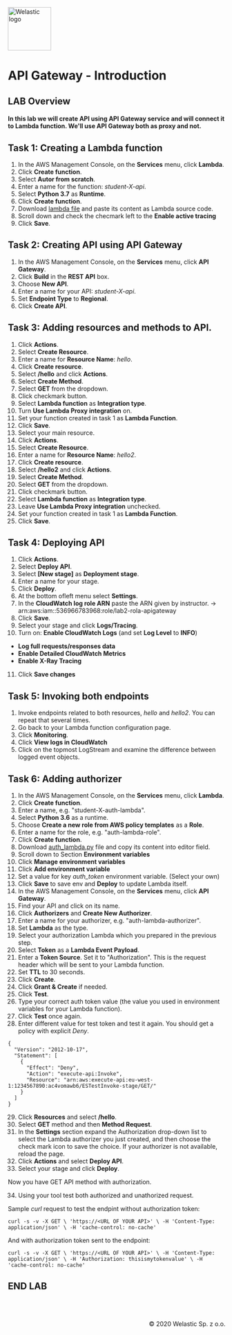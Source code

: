<img src="https://welastic.pl/wp-content/uploads/2020/05/cropped-welastic_logo-300x259.png" alt="Welastic logo" width="100" align="left">
<br><br>
<br><br>
<br><br>

# API Gateway - Introduction

## LAB Overview

#### In this lab we will create API using API Gateway service and will connect it to Lambda function. We'll use API Gateway both as proxy and not.

## Task 1: Creating a Lambda function

1. In the AWS Management Console, on the **Services** menu, click **Lambda**.
2. Click **Create function**.
3. Select **Autor from scratch**.
4. Enter a name for the function: *student-X-api*.
5. Select **Python 3.7** as **Runtime**.
6. Click **Create function**.
7. Download [lambda file](lambda.py) and paste its content as Lambda source code.
8. Scroll down and check the checmark left to the **Enable active tracing**
9. Click **Save**.

## Task 2: Creating API using API Gateway

1.  In the AWS Management Console, on the **Services** menu, click **API Gateway**.
2.  Click **Build** in the **REST API** box. 
4.  Choose **New API**.
5.  Enter a name for your API: *student-X-api*.
6.  Set **Endpoint Type** to **Regional**.
7.  Click **Create API**.

## Task 3: Adding resources and methods to API.

1.  Click **Actions**.
2.  Select **Create Resource**.
3.  Enter a name for **Resource Name**: *hello*.
4.  Click **Create resource**.
5.  Select **/hello** and click **Actions**.
6.  Select **Create Method**.
7.  Select **GET** from the dropdown.
8.  Click checkmark button.
9.  Select **Lambda function** as **Integration type**.
10. Turn **Use Lambda Proxy integration** on.
11. Set your function created in task 1 as **Lambda Function**.
12. Click **Save**.
13. Select your main resource.
14. Click **Actions**.
15. Select **Create Resource**.
16. Enter a name for **Resource Name**: *hello2*.
17. Click **Create resource**.
18. Select **/hello2** and click **Actions**.
19. Select **Create Method**.
20. Select **GET** from the dropdown.
21. Click checkmark button.
22. Select **Lambda function** as **Integration type**.
23. Leave **Use Lambda Proxy integration** unchecked.
24. Set your function created in task 1 as **Lambda Function**.
25. Click **Save**.

## Task 4: Deploying API

1.  Click **Actions**.
2.  Select **Deploy API**.
3.  Select **[New stage]** as **Deployment stage**.
4.  Enter a name for your stage.
5.  Click **Deploy**.
6.  At the bottom ofleft menu select **Settings**.
7.  In the **CloudWatch log role ARN** paste the ARN given by instructor. -> arn:aws:iam::536966783968:role/lab2-rola-apigateway
8.  Click **Save**.
9.  Select your stage and click **Logs/Tracing**.
10. Turn on:
  **Enable CloudWatch Logs** (and set **Log Level** to **INFO**)
* **Log full requests/responses data**
* **Enable Detailed CloudWatch Metrics**
* **Enable X-Ray Tracing**
11. Click **Save changes**

## Task 5: Invoking both endpoints

1.  Invoke endpoints related to both resources, *hello* and *hello2*. You can repeat that several times.
2.  Go back to your Lambda function configuration page.
3.  Click **Monitoring**.
4.  Click **View logs in CloudWatch**
5.  Click on the topmost LogStream and examine the difference between logged event objects.

## Task 6: Adding authorizer

1.  In the AWS Management Console, on the **Services** menu, click **Lambda**.
2.  Click **Create function**.
3.  Enter a name, e.g. "student-X-auth-lambda".
4.  Select **Python 3.6** as a runtime.
5.  Choose **Create a new role from AWS policy templates** as a **Role**.
6.  Enter a name for the role, e.g. "auth-lambda-role".
7.  Click **Create function**.
8.  Download [auth_lambda.py](auth_lambda.py) file and copy its content into editor field.
9. Scroll down to Section **Environment variables**
10. Click **Manage environment variables**
11. Click **Add environment variable**
12. Set a value for key *auth_token* environment variable. (Select your own)
13. Click **Save** to save env and **Deploy** to update Lambda itself.
14. In the AWS Management Console, on the **Services** menu, click **API Gateway**.
15. Find your API and click on its name.
16. Click **Authorizers** and **Create New Authorizer**.
17. Enter a name for your authorizer, e.g. "auth-lambda-authorizer".
18. Set **Lambda** as the type.
19. Select your authorization Lambda which you prepared in the previous step.
20. Select **Token** as a **Lambda Event Payload**.
21. Enter a **Token Source**. Set it to "Authorization". This is the request header which will be sent to your Lambda function.
22. Set **TTL** to 30 seconds.
23. Click **Create**.
24. Click **Grant & Create** if needed.
25. Click **Test**.
26. Type your correct auth token value (the value you used in environment variables for your Lambda function).
27. Click **Test** once again.
28. Enter different value for test token and test it again. You should get a policy with explicit *Deny*.

```
{
  "Version": "2012-10-17",
  "Statement": [
    {
      "Effect": "Deny",
      "Action": "execute-api:Invoke",
      "Resource": "arn:aws:execute-api:eu-west-1:1234567890:ac4vomawb6/ESTestInvoke-stage/GET/"
    }
  ]
}
```
29. Click **Resources** and select **/hello**.
30. Select **GET** method and then **Method Request**.
31. In the **Settings** section expand the Authorization drop-down list to select the Lambda authorizer you just created, and then choose the check mark icon to save the choice. If your authorizer is not available, reload the page.
32. Click **Actions** and select **Deploy API**.
33. Select your stage and click **Deploy**.

Now you have GET API method with authorization.

34. Using your tool test both authorized and unathorized request.

Sample *curl* request to test the endpint without authorization token:

``
curl -s -v -X GET \
  'https://<URL OF YOUR API>' \
  -H 'Content-Type: application/json' \
  -H 'cache-control: no-cache'
``

And with authorization token sent to the endpoint:

``
curl -s -v -X GET \
  'https://<URL OF YOUR API>' \
  -H 'Content-Type: application/json' \
  -H 'Authorization: thisismytokenvalue' \
  -H 'cache-control: no-cache'
``

## END LAB

<br><br>

<p align="right">&copy; 2020 Welastic Sp. z o.o.<p>
